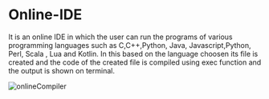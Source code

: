 # Online-IDE
It is an online IDE in which the user can run the programs of various programming languages such as C,C++,Python, Java, Javascript,Python, Perl, Scala , Lua and Kotlin.
In this based on the language choosen its file is created and the code of the created file is compiled using exec function and the output is  shown on terminal.

![onlineCompiler](https://github.com/kb787/Online-IDE/assets/120624674/b858da86-b77b-4add-b3c6-1d926552fffe)






